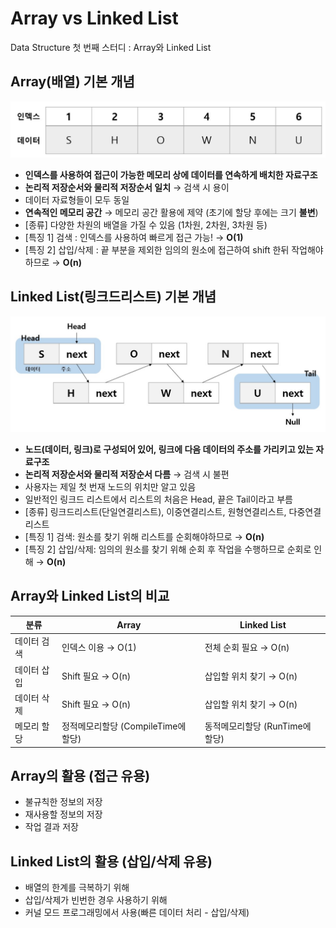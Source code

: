 # Array vs Linked List
Data Structure 첫 번째 스터디 : Array와 Linked List

##  Array(배열) 기본 개념
![Array](../images/array.jpg "배열 이미지")
* **인덱스를 사용하여 접근이 가능한 메모리 상에 데이터를 연속하게 배치한 자료구조**
* **논리적 저장순서와 물리적 저장순서 일치** → 검색 시 용이
* 데이터 자료형들이 모두 동일
* **연속적인 메모리 공간** → 메모리 공간 활용에 제약 (초기에 할당 후에는 크기 **불변**)
* [종류] 다양한 차원의 배열을 가질 수 있음 (1차원, 2차원, 3차원 등)
* [특징 1] 검색 : 인덱스를 사용하여 빠르게 접근 가능! → **O(1)**
* [특징 2] 삽입/삭제 : 끝 부분을 제외한 임의의 원소에 접근하여 shift 한뒤 작업해야 하므로 → **O(n)**

## Linked List(링크드리스트) 기본 개념
![Linked List](../images/linkedlist.jpg "링크드리스트 이미지")
* **노드(데이터, 링크)로 구성되어 있어, 링크에 다음 데이터의 주소를 가리키고 있는 자료구조**
* **논리적 저장순서와 물리적 저장순서 다름** → 검색 시 불편
* 사용자는 제일 첫 번재 노드의 위치만 알고 있음
* 일반적인 링크드 리스트에서 리스트의 처음은 Head, 끝은 Tail이라고 부름
* [종류] 링크드리스트(단일연결리스트), 이중연결리스트, 원형연결리스트, 다중연결리스트
* [특징 1] 검색: 원소를 찾기 위해 리스트를 순회해야하므로 → **O(n)**
* [특징 2] 삽입/삭제: 임의의 원소를 찾기 위해 순회 후 작업을 수행하므로 순회로 인해 → **O(n)**

## Array와 Linked List의 비교
| 분류 | Array | Linked List | 
|--|--|--|
| 데이터 검색 | 인덱스 이용 → O(1)| 전체 순회 필요 → O(n) |
| 데이터 삽입 | Shift 필요 → O(n) | 삽입할 위치 찾기 → O(n) |
| 데이터 삭제 | Shift 필요 → O(n) | 삽입할 위치 찾기 → O(n) |
| 메모리 할당 | 정적메모리할당 (CompileTime에 할당) | 동적메모리할당 (RunTime에 할당) |

## Array의 활용 (접근 유용)
* 불규칙한 정보의 저장
* 재사용할 정보의 저장
* 작업 결과 저장

## Linked List의 활용 (삽입/삭제 유용)
* 배열의 한계를 극복하기 위해
* 삽입/삭제가 빈번한 경우 사용하기 위해
* 커널 모드 프로그래밍에서 사용(빠른 데이터 처리 - 삽입/삭제)
